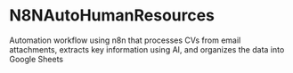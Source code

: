 # N8NAutoHumanResources
Automation workflow using n8n that processes CVs from email attachments, extracts key information using AI, and organizes the data into Google Sheets
